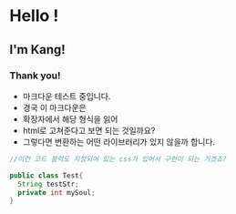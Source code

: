 # Hello !
## I'm Kang!
### Thank you!

- 마크다운 테스트 중입니다.
- 경국 이 마크다운은
- 확장자에서 해당 형식을 읽어 
- html로 고쳐준다고 보면 되는 것일까요?
- 그렇다면 변환하는 어떤 라이브러리가 있지 않을까 합니다.

~~~java
//이런 코드 블럭도 지정되어 있는 css가 있어서 구현이 되는 거겠죠?

public class Test{
  String testStr;
  private int mySoul;
}
~~~
